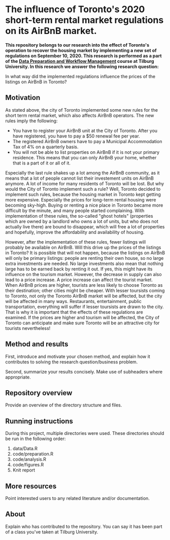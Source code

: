 # The influence of Toronto's 2020 short-term rental market regulations on its AirBnB market.

__This repository belongs to our research into the effect of Toronto's operation to recover the housing market by implementing a new set of regulations on September 10, 2020. This research is performed as a part of the [Data Preparation and Workflow Management](https://dprep.hannesdatta.com) course at Tilburg University. In this research we answer the following research question:__

In what way did the implemented regulations influence the prices of the listings on AirBnB in Toronto? 

## Motivation

As stated above, the city of Toronto implemented some new rules for the short term rental market, which also affects AirBnB operators. The new rules imply the following:
- You have to register your AirBnB unit at the City of Toronto. After you have registered, you have to pay a $50 renewal fee per year. 
- The registered AirBnB owners have to pay a Municipal Accommodation Tax of 4% on a quarterly basis. 
- You will not be able to list properties on AirBnB if it is not your primary residence. This means that you can only AirBnB your home, whether that is a part of it or all of it. 

Especially the last rule shakes up a lot among the AirBnB community, as it means that a lot of people cannot list their investement units on AirBnB anymore. A lot of income for many residents of Toronto will be lost. But why would the City of Toronto implement such a rule? Well, Toronto decided to implement such rules, because the housing market in Toronto kept getting more expensive. Especially the prices for long-term rental housing were becoming sky-high. Buying or renting a nice place in Toronto became more difficult by the minute, and many people started complaining.
With implementation of these rules, the so-called "ghost hotels" (properties which are owned by a landlord who owns a lot of units, but who does not actually live there) are bound to disappear, which will free a lot of properties and hopefully, improve the affordability and availability of housing. 

However, after the implementation of these rules, fewer listings will probably be available on AirBnB. Will this drive up the prices of the listings in Toronto? It is possible that will not happen, because the listings on AirBnB will only be primary listings: people are renting their own house, so no large extra investments are needed. No large investments also mean that nothing large has to be earned back by renting it out. If yes, this might have its influence on the tourism market. However, the decrease in supply can also lead to a price increase. A price increase can affect the tourist market. When AirBnB prices are higher, tourists are less likely to choose Toronto as their destination; other cities might be cheaper. With lesser toursists coming to Toronto, not only the Toronto AirBnB market will be affected, but the city will be affected in many ways. Restaurants, entertainment, public transportation, everything will suffer if lesser toursists are drawn to the city.
That is why it is important that the effects of these regulations are examined. If the prices are higher and tourism will be affected, the City of Toronto can anticipate and make sure Toronto will be an attractive city for tourists nevertheless!  

## Method and results

First, introduce and motivate your chosen method, and explain how it contributes to solving the research question/business problem.

Second, summarize your results concisely. Make use of subheaders where appropriate.

## Repository overview

Provide an overview of the directory structure and files.

## Running instructions

During this project, multiple directories were used. These directories should be run in the following order:

1. data/Data.R
2. code/preparation.R
3. code/analysis.R
4. code/figures.R
5. Knit report

## More resources

Point interested users to any related literature and/or documentation.

## About

Explain who has contributed to the repository. You can say it has been part of a class you've taken at Tilburg University.
